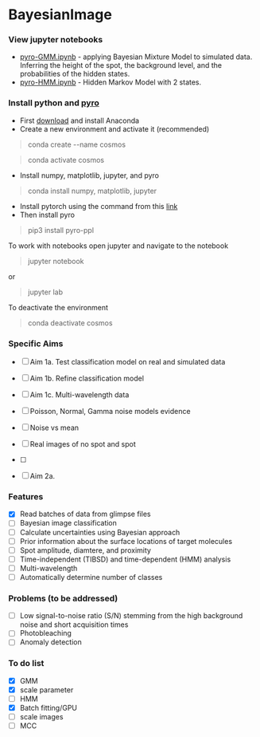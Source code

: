 BayesianImage
=============

### View jupyter notebooks
* [pyro-GMM.ipynb](https://github.com/gelles-brandeis/BayesianImage/blob/pyro-Yerdos/pyro-GMM.ipynb) - applying Bayesian Mixture Model to simulated data. Inferring the height of the spot, the background level, and the probabilities of the hidden states.
* [pyro-HMM.ipynb](https://github.com/gelles-brandeis/BayesianImage/blob/pyro-Yerdos/pyro-HMM.ipynb) - Hidden Markov Model with 2 states.

### Install python and [pyro](https://pyro.ai/)
* First [download](https://www.anaconda.com/distribution/#download-section) and install Anaconda
* Create a new environment and activate it (recommended)
> conda create --name cosmos

> conda activate cosmos

* Install numpy, matplotlib, jupyter, and pyro
> conda install numpy, matplotlib, jupyter

* Install pytorch using the command from this [link](https://pytorch.org/)
* Then install pyro

> pip3 install pyro-ppl

To work with notebooks open jupyter and navigate to the notebook
> jupyter notebook

or

> jupyter lab

To deactivate the environment
> conda deactivate cosmos

### Specific Aims
- [ ] Aim 1a. Test classification model on real and simulated data
- [ ] Aim 1b. Refine classification model
- [ ] Aim 1c. Multi-wavelength data
- [ ] Poisson, Normal, Gamma noise models evidence
- [ ] Noise vs mean
- [ ] Real images of no spot and spot
- [ ] 

- [ ] Aim 2a.

### Features
- [x] Read batches of data from glimpse files
- [ ] Bayesian image classification
- [ ] Calculate uncertainties using Bayesian approach
- [ ] Prior information about the surface locations of target molecules
- [ ] Spot amplitude, diamtere, and proximity
- [ ] Time-independent (TIBSD) and time-dependent (HMM) analysis
- [ ] Multi-wavelength
- [ ] Automatically determine number of classes

### Problems (to be addressed)
- [ ] Low signal-to-noise ratio (S/N) stemming from the high background noise and short acquisition times
- [ ] Photobleaching
- [ ] Anomaly detection

### To do list
- [x] GMM
- [x] scale parameter
- [ ] HMM
- [x] Batch fitting/GPU
- [ ] scale images
- [ ] MCC
